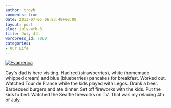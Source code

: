 ```yaml
---
author: troyh
comments: true
date: 2013-07-05 06:23:49+00:00
layout: post
slug: july-4th-3
title: July 4th
wordpress_id: 7060
categories:
- Our Life
---
```


[![Evamerica](http://farm4.staticflickr.com/3812/9214531686_a45732c461.jpg)](http://www.flickr.com/photos/troyh/9214531686/)

Gay's dad is here visiting. Had red (strawberries), white (homemade whipped cream) and blue (blueberries) pancakes for breakfast. Worked out. Watched Tour de France while the kids played with Legos. Drank a beer. Barbecued burgers and ate dinner. Set off fireworks with the kids. Put the kids to bed. Watched the Seattle fireworks on TV. That was my relaxing 4th of July.
